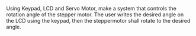 Using Keypad, LCD and Servo Motor, make a system that controls the rotation angle of the stepper motor. The user writes the desired angle on the LCD using the keypad, then the steppermotor shall rotate to the desired angle.
